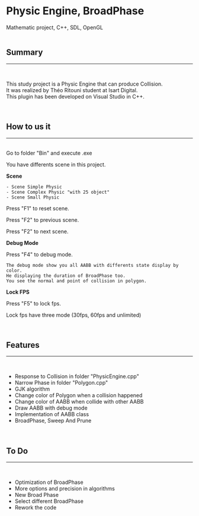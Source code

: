 # Physic Engine, BroadPhase
Mathematic project, C++, SDL, OpenGL
<br><br>

## Summary
___
<br>

This study project is a Physic Engine that can produce Collision.   
It was realized by Théo Ritouni student at Isart Digital.  
This plugin has been developed on Visual Studio in C++. 

<br>

## How to us it 
___
<br>
Go to folder "Bin" and execute .exe

You have differents scene in this project.
<br>

**Scene** 

    - Scene Simple Physic
    - Scene Complex Physic "with 25 object"
    - Scene Small Physic


Press "F1" to reset scene.

Press "F2" to previous scene.

Press "F2" to next scene.

**Debug Mode**

Press "F4" to debug mode.

    The debug mode show you all AABB with differents state display by color.
    He displaying the duration of BroadPhase too. 
    You see the normal and point of collision in polygon.

**Lock FPS**

Press "F5" to lock fps.

Lock fps have three mode (30fps, 60fps and unlimited)

<br>

## Features
___
<br>

- Response to Collision in folder "PhysicEngine.cpp"
- Narrow Phase in folder "Polygon.cpp"
- GJK algorithm 
- Change color of Polygon when a collision happened
- Change color of AABB when collide with other AABB
- Draw AABB with debug mode
- Implementation of AABB class 
- BroadPhase, Sweep And Prune

<br>

## To Do
___
<br>

- Optimization of BroadPhase
- More options and precision in algorithms
- New Broad Phase 
- Select different BroadPhase
- Rework the code 